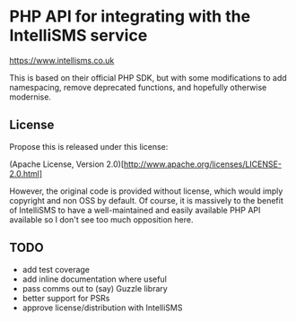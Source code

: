 # PHP API for integrating with the IntelliSMS service

https://www.intellisms.co.uk

This is based on their official PHP SDK, but with some modifications to add namespacing, remove deprecated functions,
and hopefully otherwise modernise.


## License

Propose this is released under this license:

(Apache License, Version 2.0)[http://www.apache.org/licenses/LICENSE-2.0.html]

However, the original code is provided without license, which would imply copyright and non
OSS by default. Of course, it is massively to the benefit of IntelliSMS to have a 
well-maintained and easily available PHP API available so I don't see too much 
opposition here.


## TODO

- add test coverage
- add inline documentation where useful
- pass comms out to (say) Guzzle library
- better support for PSRs
- approve license/distribution with IntelliSMS

